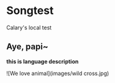 Songtest
========

Calary's local test 

## Aye, papi~
**this is language description**

![We love animal](images/wild cross.jpg)


